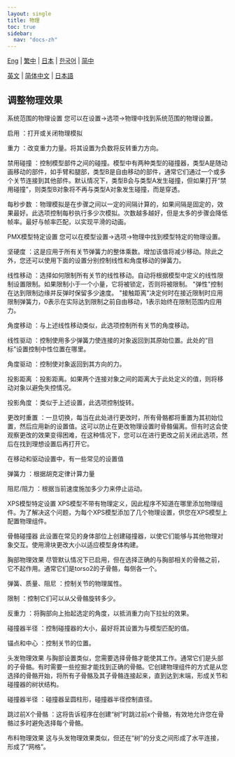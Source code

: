 ```yaml
---
layout: single
title: 物理
toc: true
sidebar:
  nav: "docs-zh"
---
```

[Eng](/dancexr/features/physics) | [繁中](/tw/dancexr/features/physics) | [日本](/jp/dancexr/features/physics) | [한국어](/kr/dancexr/features/physics) | [简中](/zh/dancexr/features/physics)

[英文](/dancexr/features/physics) | [简体中文](/zh/dancexr/features/physics) | [日本語](/jp/dancexr/features/physics)
## 调整物理效果

系统范围的物理设置
您可以在设置->选项->物理中找到系统范围的物理设置。

启用
：打开或关闭物理模拟

重力
：改变重力力量。将其设置为负数将反转重力方向。

禁用碰撞
：控制模型部件之间的碰撞。模型中有两种类型的碰撞器，类型A是随动画移动的部件，如手臂和腿部，类型B是自由移动的部件，通常它们通过一个或多个关节连接到其他部件。默认情况下，类型B会与类型A发生碰撞，但如果打开“禁用碰撞”，则类型B对象将不再与类型A对象发生碰撞，而是穿透。

每秒步数
：物理模拟是在步骤之间以一定的间隔计算的，如果间隔是固定的，效果最好。此选项控制每秒执行多少次模拟。次数越多越好，但是太多的步骤会降低帧率。最好与帧率匹配，以实现平滑的动画。

PMX模型特定设置
您可以在模型设置->选项->物理中找到模型特定的物理设置。

坚硬度
：这是应用于所有关节弹簧力的整体乘数。增加该值将减少移动。除此之外，您还可以使用下面的设置分别控制线性和角度移动的弹簧力。

线性移动
：选择如何限制所有关节的线性移动。自动将根据模型中定义的线性限制设置限制。如果限制小于一个小量，它将被锁定，否则将被限制。 "弹性"控制在达到限制边缘并反弹时保留多少速度。 "接触距离"决定何时在接近限制时应用限制弹簧力，0表示在实际达到限制之前自由移动，1表示始终在限制范围内应用力。

角度移动
：与上述线性移动类似，此选项控制所有关节的角度移动。

线性驱动
：控制使用多少弹簧力使连接的对象返回到其原始位置。此处的“目标”设置控制中性位置在哪里。

角度驱动
：控制使对象返回到其方向的力。

投影距离
：投影距离。如果两个连接对象之间的距离大于此处定义的值，则将移动对象以避免失控情况。

投影角度
：类似于上述设置，此选项控制旋转。

更改时重置
：一旦切换，每当在此处进行更改时，所有骨骼都将重置为其初始位置，然后应用新的设置值。这可以防止在更改物理设置时骨骼偏离。但有时这会使观察更改的效果变得困难，在这种情况下，您可以在进行更改之前关闭此选项，然后在找到理想设置后再打开它。

在移动和驱动设置中，有一些常见的设置值

弹簧力
：根据胡克定律计算力量

阻尼/阻力
：根据当前速度施加多少力来停止运动。

XPS模型特定设置
XPS模型不带有物理定义，因此程序不知道在哪里添加物理组件。为了解决这个问题，为每个XPS模型添加了几个物理设置，供您在XPS模型上配置物理组件。

骨骼碰撞器
此设置在常见的身体部位上创建碰撞器，以使它们能够与其他物理对象交互。使用滑块更改大小以适应模型身体构建。

胸部物理效果
尽管默认情况下已启用，但在选择正确的与胸部相关的骨骼之前，它不起作用。通常它们是torso2的子骨骼，每侧各一个。

弹簧、质量、阻尼
：控制关节的物理属性。

限制
：控制它们可以从父骨骼旋转多少。

反重力
：将胸部向上抬起选定的角度，以抵消重力向下拉扯的效果。

碰撞器半径
：控制碰撞器的大小，最好将其设置为与模型匹配的值。

锚点和中心
：控制关节的位置。

头发物理效果
与胸部设置类似，您需要选择骨骼才能使其工作。通常它们是头部的子骨骼。有时需要一些挖掘才能找到正确的骨骼。它创建物理组件的方式是从您选择的骨骼开始，将所有子骨骼及其子骨骼连接起来，直到达到末端，形成关节和碰撞器的树状结构。

碰撞器半径
：碰撞器呈圆柱形，碰撞器半径控制直径。

跳过前X个骨骼
：这将告诉程序在创建“树”时跳过前x个骨骼，有效地允许您在骨骼过多时避免选择每个骨骼。

布料物理效果
这与头发物理效果类似，但还在“树”的分支之间形成了水平连接，形成了“网格”。